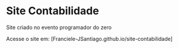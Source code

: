 # Site Contabilidade
 Site criado no evento programador do zero

 Acesse o site em:
 [Franciele-JSantiago.github.io/site-contabilidade]
